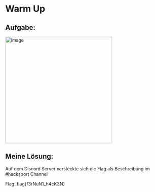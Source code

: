 # Warm Up
<h2>Aufgabe:</h2>
<img width="337" alt="image" src="https://github.com/Pegasus01123/fernuni_hacken/assets/72656695/6aee5add-0121-4290-b2bb-a22645116ea8">

<h2>Meine Lösung:</h2>
Auf dem Discord Server versteckte sich die Flag als Beschreibung im #hacksport Channel

Flag: flag{f3rNuN1_h4cK3N}
